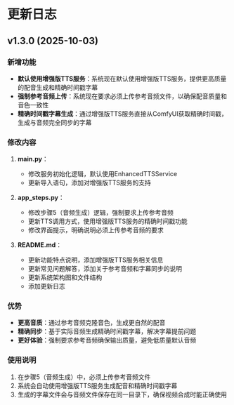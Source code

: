 # 更新日志

## v1.3.0 (2025-10-03)

### 新增功能
- **默认使用增强版TTS服务**：系统现在默认使用增强版TTS服务，提供更高质量的配音生成和精确时间戳字幕
- **强制参考音频上传**：系统现在要求必须上传参考音频文件，以确保配音质量和音色一致性
- **精确时间戳字幕生成**：通过增强版TTS服务直接从ComfyUI获取精确时间戳，生成与音频完全同步的字幕

### 修改内容
1. **main.py**：
   - 修改服务初始化逻辑，默认使用EnhancedTTSService
   - 更新导入语句，添加对增强版TTS服务的支持

2. **app_steps.py**：
   - 修改步骤5（音频生成）逻辑，强制要求上传参考音频
   - 更新TTS调用方式，使用增强版TTS服务的精确时间戳功能
   - 修改界面提示，明确说明必须上传参考音频的要求

3. **README.md**：
   - 更新功能特点说明，添加增强版TTS服务相关信息
   - 更新常见问题解答，添加关于参考音频和字幕同步的说明
   - 更新系统架构图和文件结构
   - 添加更新日志

### 优势
- **更高音质**：通过参考音频克隆音色，生成更自然的配音
- **精确同步**：基于实际音频生成精确时间戳字幕，解决字幕提前问题
- **更好体验**：强制要求参考音频确保输出质量，避免低质量默认音频

### 使用说明
1. 在步骤5（音频生成）中，必须上传参考音频文件
2. 系统会自动使用增强版TTS服务生成配音和精确时间戳字幕
3. 生成的字幕文件会与音频文件保存在同一目录下，确保视频合成时能正确使用